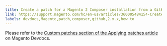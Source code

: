 ```yaml
---
title: Create a patch for a Magento 2 Composer installation from a GitHub commit
link: https://support.magento.com/hc/en-us/articles/360005484154-Create-a-patch-for-a-Magento-2-Composer-installation-from-a-GitHub-commit
labels: devdocs,Magento,patch,composer,github,2.x.x,how to
---
```


Please refer to the [Custom patches section of the Applying patches article](https://devdocs.magento.com/guides/v2.3/comp-mgr/patching.html#custom-patches) on Magento Devdocs.

